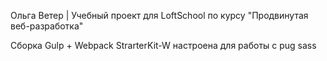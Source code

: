 Ольга Ветер | Учебный проект для LoftSchool по курсу "Продвинутая веб-разработка"

Сборка Gulp + Webpack StrarterKit-W настроена для работы с pug sass 
